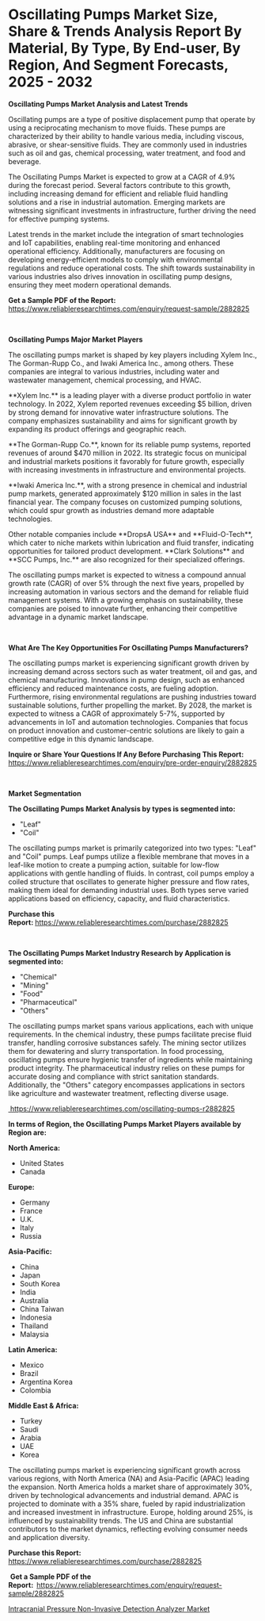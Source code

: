 <p><h1>Oscillating Pumps Market Size, Share & Trends Analysis Report By Material, By Type, By End-user, By Region, And Segment Forecasts, 2025 - 2032</h1></p><p><strong>Oscillating Pumps Market Analysis and Latest Trends</strong></p>
<p><p>Oscillating pumps are a type of positive displacement pump that operate by using a reciprocating mechanism to move fluids. These pumps are characterized by their ability to handle various media, including viscous, abrasive, or shear-sensitive fluids. They are commonly used in industries such as oil and gas, chemical processing, water treatment, and food and beverage.</p><p>The Oscillating Pumps Market is expected to grow at a CAGR of 4.9% during the forecast period. Several factors contribute to this growth, including increasing demand for efficient and reliable fluid handling solutions and a rise in industrial automation. Emerging markets are witnessing significant investments in infrastructure, further driving the need for effective pumping systems. </p><p>Latest trends in the market include the integration of smart technologies and IoT capabilities, enabling real-time monitoring and enhanced operational efficiency. Additionally, manufacturers are focusing on developing energy-efficient models to comply with environmental regulations and reduce operational costs. The shift towards sustainability in various industries also drives innovation in oscillating pump designs, ensuring they meet modern operational demands.</p></p>
<p><strong>Get a Sample PDF of the Report:&nbsp;</strong> <a href="https://www.reliableresearchtimes.com/enquiry/request-sample/2882825?utm_campaign=2644&utm_medium=2&utm_source=Github&utm_content=ia&utm_term=13032025&utm_id=oscillating-pumps">https://www.reliableresearchtimes.com/enquiry/request-sample/2882825</a></p>
<p>&nbsp;</p>
<p><strong>Oscillating Pumps Major Market Players</strong></p>
<p><p>The oscillating pumps market is shaped by key players including Xylem Inc., The Gorman-Rupp Co., and Iwaki America Inc., among others. These companies are integral to various industries, including water and wastewater management, chemical processing, and HVAC.</p><p>**Xylem Inc.** is a leading player with a diverse product portfolio in water technology. In 2022, Xylem reported revenues exceeding $5 billion, driven by strong demand for innovative water infrastructure solutions. The company emphasizes sustainability and aims for significant growth by expanding its product offerings and geographic reach.</p><p>**The Gorman-Rupp Co.**, known for its reliable pump systems, reported revenues of around $470 million in 2022. Its strategic focus on municipal and industrial markets positions it favorably for future growth, especially with increasing investments in infrastructure and environmental projects.</p><p>**Iwaki America Inc.**, with a strong presence in chemical and industrial pump markets, generated approximately $120 million in sales in the last financial year. The company focuses on customized pumping solutions, which could spur growth as industries demand more adaptable technologies.</p><p>Other notable companies include **DropsA USA** and **Fluid-O-Tech**, which cater to niche markets within lubrication and fluid transfer, indicating opportunities for tailored product development. **Clark Solutions** and **SCC Pumps, Inc.** are also recognized for their specialized offerings.</p><p>The oscillating pumps market is expected to witness a compound annual growth rate (CAGR) of over 5% through the next five years, propelled by increasing automation in various sectors and the demand for reliable fluid management systems. With a growing emphasis on sustainability, these companies are poised to innovate further, enhancing their competitive advantage in a dynamic market landscape.</p></p>
<p>&nbsp;</p>
<p><strong>What Are The Key Opportunities For Oscillating Pumps Manufacturers?</strong></p>
<p><p>The oscillating pumps market is experiencing significant growth driven by increasing demand across sectors such as water treatment, oil and gas, and chemical manufacturing. Innovations in pump design, such as enhanced efficiency and reduced maintenance costs, are fueling adoption. Furthermore, rising environmental regulations are pushing industries toward sustainable solutions, further propelling the market. By 2028, the market is expected to witness a CAGR of approximately 5-7%, supported by advancements in IoT and automation technologies. Companies that focus on product innovation and customer-centric solutions are likely to gain a competitive edge in this dynamic landscape.</p></p>
<p><strong>Inquire or Share Your Questions If Any Before Purchasing This Report:</strong> <a href="https://www.reliableresearchtimes.com/enquiry/pre-order-enquiry/2882825?utm_campaign=2644&utm_medium=2&utm_source=Github&utm_content=ia&utm_term=13032025&utm_id=oscillating-pumps">https://www.reliableresearchtimes.com/enquiry/pre-order-enquiry/2882825</a></p>
<p>&nbsp;</p>
<p><strong>Market Segmentation</strong></p>
<p><strong>The Oscillating Pumps Market Analysis by types is segmented into:</strong></p>
<p><ul><li>"Leaf"</li><li>"Coil"</li></ul></p>
<p><p>The oscillating pumps market is primarily categorized into two types: "Leaf" and "Coil" pumps. Leaf pumps utilize a flexible membrane that moves in a leaf-like motion to create a pumping action, suitable for low-flow applications with gentle handling of fluids. In contrast, coil pumps employ a coiled structure that oscillates to generate higher pressure and flow rates, making them ideal for demanding industrial uses. Both types serve varied applications based on efficiency, capacity, and fluid characteristics.</p></p>
<p><strong>Purchase this Report:&nbsp;</strong><a href="https://www.reliableresearchtimes.com/purchase/2882825?utm_campaign=2644&utm_medium=2&utm_source=Github&utm_content=ia&utm_term=13032025&utm_id=oscillating-pumps">https://www.reliableresearchtimes.com/purchase/2882825</a></p>
<p>&nbsp;</p>
<p><strong>The Oscillating Pumps Market Industry Research by Application is segmented into:</strong></p>
<p><ul><li>"Chemical"</li><li>"Mining"</li><li>"Food"</li><li>"Pharmaceutical"</li><li>"Others"</li></ul></p>
<p><p>The oscillating pumps market spans various applications, each with unique requirements. In the chemical industry, these pumps facilitate precise fluid transfer, handling corrosive substances safely. The mining sector utilizes them for dewatering and slurry transportation. In food processing, oscillating pumps ensure hygienic transfer of ingredients while maintaining product integrity. The pharmaceutical industry relies on these pumps for accurate dosing and compliance with strict sanitation standards. Additionally, the "Others" category encompasses applications in sectors like agriculture and wastewater treatment, reflecting diverse usage.</p></p>
<p><a href="https://www.reliableresearchtimes.com/oscillating-pumps-r2882825?utm_campaign=2644&utm_medium=2&utm_source=Github&utm_content=ia&utm_term=13032025&utm_id=oscillating-pumps">&nbsp;https://www.reliableresearchtimes.com/oscillating-pumps-r2882825</a></p>
<p><strong>In terms of Region, the Oscillating Pumps Market Players available by Region are:</strong></p>
<p>
    <p> <strong> North America: </strong>
        <ul>
            <li>United States</li>
            <li>Canada</li>
        </ul>
        </p> 
    <p> <strong> Europe: </strong>
        <ul>
            <li>Germany</li>
            <li>France</li>
            <li>U.K.</li>
            <li>Italy</li>
            <li>Russia</li>
        </ul>
        </p> 
    <p> <strong> Asia-Pacific: </strong>
        <ul>
            <li>China</li>
            <li>Japan</li>
            <li>South Korea</li>
            <li>India</li>
            <li>Australia</li>
            <li>China Taiwan</li>
            <li>Indonesia</li>
            <li>Thailand</li>
            <li>Malaysia</li>
        </ul>
        </p> 
    <p> <strong> Latin America: </strong>
        <ul>
            <li>Mexico</li>
            <li>Brazil</li>
            <li>Argentina Korea</li>
            <li>Colombia</li>
        </ul>
        </p> 
    <p> <strong> Middle East & Africa: </strong>
        <ul>
            <li>Turkey</li>
            <li>Saudi</li>
            <li>Arabia</li>
            <li>UAE</li>
            <li>Korea</li>
        </ul>
    </p>
    </p>
<p><p>The oscillating pumps market is experiencing significant growth across various regions, with North America (NA) and Asia-Pacific (APAC) leading the expansion. North America holds a market share of approximately 30%, driven by technological advancements and industrial demand. APAC is projected to dominate with a 35% share, fueled by rapid industrialization and increased investment in infrastructure. Europe, holding around 25%, is influenced by sustainability trends. The US and China are substantial contributors to the market dynamics, reflecting evolving consumer needs and application diversity.</p></p>
<p><strong>Purchase this Report: </strong><a href="https://www.reliableresearchtimes.com/purchase/2882825?utm_campaign=2644&utm_medium=2&utm_source=Github&utm_content=ia&utm_term=13032025&utm_id=oscillating-pumps">https://www.reliableresearchtimes.com/purchase/2882825</a></p>
<p>&nbsp;<strong>Get a Sample PDF of the Report:&nbsp;&nbsp;</strong><a href="https://www.reliableresearchtimes.com/enquiry/request-sample/2882825?utm_campaign=2644&utm_medium=2&utm_source=Github&utm_content=ia&utm_term=13032025&utm_id=oscillating-pumps">https://www.reliableresearchtimes.com/enquiry/request-sample/2882825</a></p>
<p><strong></strong></p>
<p><p><a href="https://github.com/techerghalim/Market-Research-Report-List-1/blob/main/intracranial-pressure-non-invasive-detection-analyzer-market.md?utm_campaign=2644&utm_medium=2&utm_source=Github&utm_content=ia&utm_term=13032025&utm_id=oscillating-pumps">Intracranial Pressure Non-Invasive Detection Analyzer Market</a></p></p>